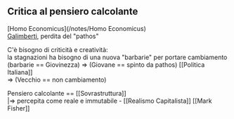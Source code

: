 ## Critica al pensiero calcolante  
[Homo Economicus](/notes/Homo Economicus)  
[Galimberti](/notes/Galimberti), perdita del "pathos"  
  
C'è bisogno di criticità e creatività:  
	la stagnazioni ha bisogno di una nuova "barbarie" per portare cambiamento  
	(barbarie == Giovinezza) => (Giovane == spinto da pathos) [[Politica Italiana]]  
							 => (Vecchio == non cambiamento)
  
Pensiero calcolante == [[Sovrastruttura]]  
					|=> percepita come reale e immutabile - [[Realismo Capitalista]] [[Mark Fisher]]  
